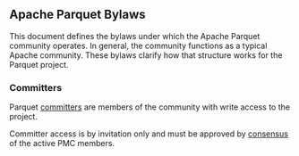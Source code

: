 
## Apache Parquet Bylaws

This document defines the bylaws under which the Apache Parquet community operates. In general, the community functions as a typical Apache community. These bylaws clarify how that structure works for the Parquet project.

### Committers

Parquet [committers][committer-def] are members of the community with write access to the project.

Committer access is by invitation only and must be approved by [consensus][consensus-def] of the active PMC members.

[committer-def]: https://www.apache.org/dev/committers.html#committer-responsibilities
[consensus-def]: https://www.apache.org/foundation/glossary.html#ConsensusApproval

